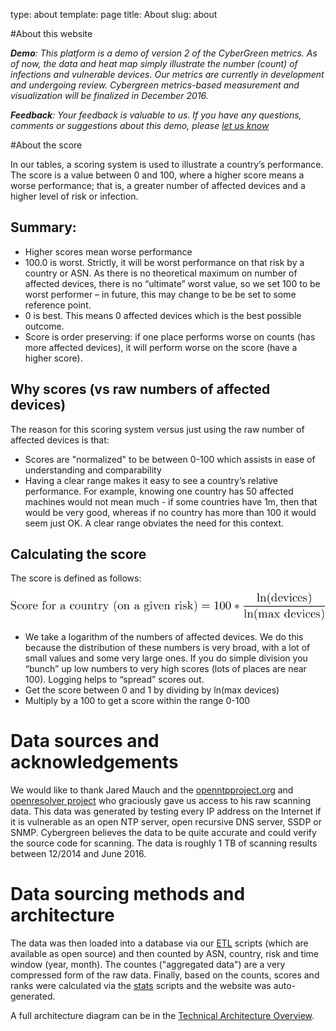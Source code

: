 type: about
template: page
title:  About
slug: about

#About this website 

_**Demo**: This platform is a demo of version 2 of the CyberGreen metrics. As of now, the data and heat map simply illustrate the number (count) of infections and vulnerable devices. Our metrics are currently in development and undergoing review. Cybergreen metrics-based measurement and visualization will be finalized in December 2016._

_**Feedback**: Your feedback is valuable to us. If you have any questions, comments or suggestions about this demo, please [let us know](https://www.cybergreen.net/contacti/)_

<a id="score"></a>
#About the score

In our tables, a scoring system is used to illustrate a country’s performance. The score is a value between 0 and 100, where a higher score means a worse performance; that is, a greater number of affected devices and a higher level of risk or infection.

## Summary:

* Higher scores mean worse performance
* 100.0 is worst. Strictly, it will be worst performance on that risk by a country or ASN. As there is no theoretical maximum on number of affected devices, there is no “ultimate” worst value, so we set 100 to be worst performer – in future, this may change to be be set to some reference point.
* 0 is best. This means 0 affected devices which is the best possible outcome.
* Score is order preserving: if one place performs worse on counts (has more affected devices), it will perform worse on the score (have a higher score).

## Why scores (vs raw numbers of affected devices)

The reason for this scoring system versus just using the raw number of affected devices is that:

* Scores are "normalized" to be between 0-100 which assists in ease of understanding and comparability
 * Having a clear range makes it easy to see a country’s relative performance. For example, knowing one country has 50 affected machines would not mean much - if some countries have 1m, then that would be very good, whereas if no country has more than 100 it would seem just OK. A clear range obviates the need for this context.

## Calculating the score

The score is defined as follows:

![about-formular](/static/images/about-formula.png)

* We take a logarithm of the numbers of affected devices. We do this because the distribution of these numbers is very broad, with a lot of small values and some very large ones. If you do simple division you “bunch” up low numbers to very high scores (lots of places are near 100). Logging helps to “spread” scores out.
* Get the score between 0 and 1 by dividing by ln(max devices)
* Multiply by a 100 to get a score within the range 0-100

<a id="datasources"></a>
# Data sources and acknowledgements

We would like to thank Jared Mauch and the [openntpproject.org](http://openntpproject.org/) and [openresolver project](http://openresolverproject.org/) who graciously gave us access to his raw scanning data. 
This data was generated by testing every IP address on the Internet if it is vulnerable as an open NTP server, open recursive DNS server, SSDP or SNMP.
Cybergreen believes the data to be quite accurate and could verify the source code for scanning. The data is roughly 1 TB of scanning results between 12/2014 and June 2016.

# Data sourcing methods and architecture

The data was then loaded into a database via our [ETL](https://github.com/cybergreen-net/etl-loader) scripts (which are available as open source) and then counted by ASN, country, risk and time window (year, month). The countes ("aggregated data") are a very compressed form of the raw data.
Finally, based on the counts, scores and ranks were calculated via the [stats](https://github.com/cybergreen-net/stats) scripts and the website was auto-generated.

A full architecture diagram can be in the [Technical Architecture Overview](https://www.cybergreen.net/wp-content/uploads/2016/06/CyberGreenTechnicalArchitecture.pdf).


